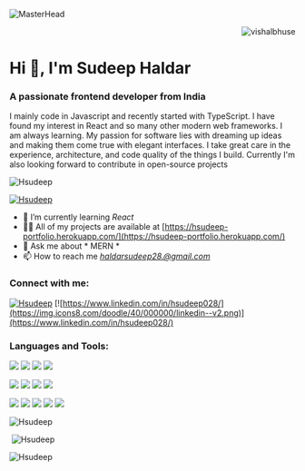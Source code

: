 ![MasterHead](https://raw.githubusercontent.com/halfrost/halfrost/master/icons/header_.png)
<p align="right"> <img src="https://komarev.com/ghpvc/?username=Hsudeep&label=Profile%20views&color=5E9F00&style=flat" alt="vishalbhuse" /> </p>

Hi 👋, I'm Sudeep Haldar
============================

### A passionate frontend developer from India

I mainly code in Javascript and recently started with TypeScript. I have found my interest in React and so many other modern web frameworks. I am always learning. My passion for software lies with dreaming up ideas and making them come true with elegant interfaces. I take great care in the experience, architecture, and code quality of the things I build. Currently I'm also looking forward to contribute in open-source projects

![Hsudeep](https://komarev.com/ghpvc/?username=Hsudeep&label=Profile%20views&color=0e75b6&style=flat)

[![Hsudeep](https://github-profile-trophy.vercel.app/?username=Hsudeep)](https://github.com/ryo-ma/github-profile-trophy)

- 🌱 I’m currently learning *React* 
- 👨‍💻 All of my projects are available at [https://hsudeep-portfolio.herokuapp.com/](https://hsudeep-portfolio.herokuapp.com/)
- 💬 Ask me about * MERN *
- 📫 How to reach me *haldarsudeep28.@gmail.com* 

### Connect with me:

[![Hsudeep](https://img.icons8.com/doodle/40/000000/twitter-squared.png)](https://twitter.com/H_Sudeep28) 
[![https://www.linkedin.com/in/hsudeep028/](https://img.icons8.com/doodle/40/000000/linkedin--v2.png)](https://www.linkedin.com/in/hsudeep028/)

### Languages and Tools:
![](https://img.shields.io/badge/Code-React-informational?style=flat&logo=react&color=61DAFB) 
![](https://img.shields.io/badge/Code-Redux-informational?style=flat&logo=Redux&color=764ABC)
![](https://img.shields.io/badge/Code-JavaScript-informational?style=flat&logo=JavaScript&color=F7DF1E)
![](https://img.shields.io/badge/Code-HTML5-informational?style=flat&logo=HTML5&color=E34F26)

![](https://img.shields.io/badge/Style-ChakraUI-informational?style=flat&logo=ChakraUi&color=00C7B7)
![](https://img.shields.io/badge/Style-Bootstrap-informational?style=flat&logo=Bootstrap&color=7952B3)
![](https://img.shields.io/badge/Style-MaterialUi-informational?style=flat&logo=MaterialUi&color=purple)
![](https://img.shields.io/badge/Style-CSS3-informational?style=flat&logo=CSS3&color=1572B6)

![](https://img.shields.io/badge/Tools-NPM-informational?style=flat&logo=NPM&color=CB3837)
![](https://img.shields.io/badge/Tools-Netlify-informational?style=flat&logo=netlify&color=00C7B7)
![](https://img.shields.io/badge/Tools-GitHub-informational?style=flat&logo=GitHub&color=181717)
![](https://img.shields.io/badge/Tools-Git-informational?style=flat&logo=Git&color=F05032)
![](https://img.shields.io/badge/Tools-Heroku-informational?style=flat&logo=Heroku&color=430098)

![Hsudeep](https://github-readme-streak-stats.herokuapp.com/?user=Hsudeep&)

 ![Hsudeep](https://github-readme-stats.vercel.app/api?username=Hsudeep&show_icons=true&locale=en)

![Hsudeep](https://github-readme-stats.vercel.app/api/top-langs?username=Hsudeep&show_icons=true&locale=en&layout=compact)

